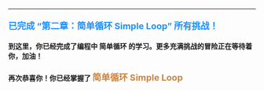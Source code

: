 ----------
#### <font color=#1E90FF size=4>**已完成 “第二章：简单循环 Simple Loop” 所有挑战！**</font>



#### 到这里，你已经完成了编程中 **简单循环** 的学习。更多充满挑战的冒险正在等待着你，加油！
#### 再次恭喜你！你已经掌握了 <font color=#CD853F size=4>**简单循环 Simple Loop**</font>